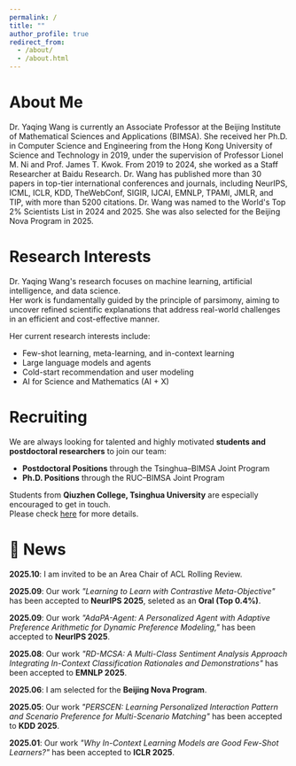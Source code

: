```yaml
---
permalink: /
title: ""
author_profile: true
redirect_from: 
  - /about/
  - /about.html
---
```

# About Me

Dr. Yaqing Wang is currently an Associate Professor at the Beijing Institute of Mathematical Sciences and Applications (BIMSA). 
She received her Ph.D. in Computer Science and Engineering from the Hong Kong University of Science and Technology in 2019, under the supervision of Professor Lionel M. Ni and Prof. James T. Kwok. 
From 2019 to 2024, she worked as a Staff Researcher at Baidu Research.
Dr. Wang has published more than 30 papers in top-tier international conferences and journals, including NeurIPS, ICML, ICLR, KDD, TheWebConf, SIGIR, IJCAI, EMNLP, TPAMI, JMLR, and TIP, with more than 5200 citations. 
Dr. Wang was named to the World's Top 2% Scientists List in 2024 and 2025. She was also selected for the Beijing Nova Program in 2025.


# Research Interests

Dr. Yaqing Wang's research focuses on machine learning, artificial intelligence, and data science.  
Her work is fundamentally guided by the principle of parsimony, aiming to uncover refined scientific explanations that address real-world challenges in an efficient and cost-effective manner.  

Her current research interests include:
- Few-shot learning, meta-learning, and in-context learning
- Large language models and agents
- Cold-start recommendation and user modeling
- AI for Science and Mathematics (AI + X)


# Recruiting

We are always looking for talented and highly motivated **students and postdoctoral researchers** to join our team:

- **Postdoctoral Positions** through the Tsinghua–BIMSA Joint Program  
- **Ph.D. Positions** through the RUC–BIMSA Joint Program

Students from **Qiuzhen College, Tsinghua University** are especially encouraged to get in touch.  
Please check [here](/recruitment/) for more details.


# 🎉 News
**2025.10**: I am invited to be an Area Chair of ACL Rolling Review. 

**2025.09**: Our work *"Learning to Learn with Contrastive Meta-Objective"* has been accepted to **NeurIPS 2025**, seleted as an **Oral (Top 0.4%)**. 

**2025.09**: Our work *"AdaPA-Agent: A Personalized Agent with Adaptive Preference Arithmetic for Dynamic Preference Modeling,"* has been accepted to **NeurIPS 2025**. 

**2025.08**: Our work *"RD-MCSA: A Multi-Class Sentiment Analysis Approach Integrating In-Context Classification Rationales and Demonstrations"* has been accepted to **EMNLP 2025**.

**2025.06**: I am selected for the **Beijing Nova Program**.

**2025.05**: Our work *"PERSCEN: Learning Personalized Interaction Pattern and Scenario Preference for Multi-Scenario Matching"* has been accepted to **KDD 2025**.

**2025.01**: Our work *"Why In-Context Learning Models are Good Few-Shot Learners?"* has been accepted to **ICLR 2025**.

